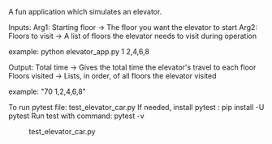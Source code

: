 A fun application which simulates an elevator.

Inputs:
Arg1: Starting floor -> The floor you want the elevator to start 
Arg2: Floors to visit -> A list of floors the elevator needs to visit during operation

example: python elevator_app.py 1 2,4,6,8

Output:
Total time -> Gives the total time the elevator's travel to each floor
Floors visited -> Lists, in order, of all floors the elevator visited

example: "70 1,2,4,6,8"

To run pytest file: test_elevator_car.py
If needed, install pytest : pip install -U pytest
Run test with command: pytest -v <dir>test_elevator_car.py
